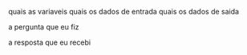 quais as variaveis
quais os dados de entrada
quais os dados de saida

a pergunta que eu fiz

a resposta que eu recebi